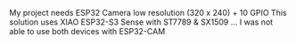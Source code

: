 My project needs ESP32 Camera low resolution (320 x 240) + 10 GPIO
This solution uses XIAO ESP32-S3 Sense with ST7789 & SX1509
... I was not able to use both devices with ESP32-CAM
